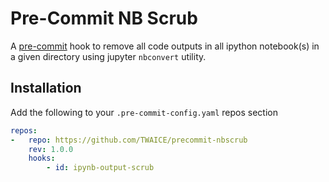 # Pre-Commit NB Scrub

A [pre-commit](https://pre-commit.com/) hook to remove all code outputs in all ipython notebook(s) in a given directory
using jupyter `nbconvert` utility.

## Installation

Add the following to your `.pre-commit-config.yaml` repos section

``` yaml
repos:
-   repo: https://github.com/TWAICE/precommit-nbscrub
    rev: 1.0.0
    hooks:
        - id: ipynb-output-scrub
```
